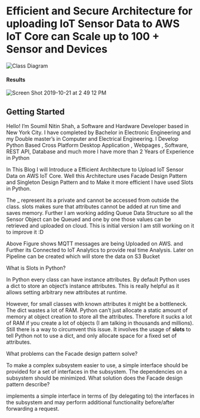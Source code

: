 
# Efficient and Secure Architecture for uploading IoT Sensor Data to AWS IoT Core can Scale up to 100 + Sensor and Devices


![Class Diagram ](https://user-images.githubusercontent.com/39345855/67233717-c5b36300-f411-11e9-92ed-ea5d2653fcd6.png)


#### Results
![Screen Shot 2019-10-21 at 2 49 12 PM](https://user-images.githubusercontent.com/39345855/67233886-0f9c4900-f412-11e9-9700-a5df98423ae7.png)


## Getting Started

Hello! I’m Soumil Nitin Shah, a Software and Hardware Developer based in New York City. I have completed by Bachelor in Electronic Engineering and my Double master’s in Computer and Electrical Engineering. I Develop Python Based Cross Platform Desktop Application , Webpages , Software, REST API, Database and much more I have more than 2 Years of Experience in Python

In This Blog I will Introduce a Efficient Architecture to Upload IoT Sensor Data on AWS IoT Core. Well this Architecture uses Facade Design Pattern and Singleton Design Pattern and to Make it more efficient I have used Slots in Python.

The _ represent its a private and cannot be accessed from outside the class. slots makes sure that attributes cannot be added at run time and saves memory. Further I am working adding Queue Data Structure so all the Sensor Object can be Queued and one by one those values can be retrieved and uploaded on cloud. This is initial version I am still working on it to improve it :D

Above Figure shows MQTT messages are being Uploaded on AWS. and Further its Connected to IoT Analytics to provide real time Analysis. Later on Pipeline can be created which will store the data on S3 Bucket

What is Slots in Python?

In Python every class can have instance attributes. By default Python uses a dict to store an object’s instance attributes. This is really helpful as it allows setting arbitrary new attributes at runtime.

However, for small classes with known attributes it might be a bottleneck. The dict wastes a lot of RAM. Python can’t just allocate a static amount of memory at object creation to store all the attributes. Therefore it sucks a lot of RAM if you create a lot of objects (I am talking in thousands and millions). Still there is a way to circumvent this issue. It involves the usage of __slots__ to tell Python not to use a dict, and only allocate space for a fixed set of attributes.

What problems can the Facade design pattern solve? 

To make a complex subsystem easier to use, a simple interface should be provided for a set of interfaces in the subsystem.
The dependencies on a subsystem should be minimized.
What solution does the Facade design pattern describe?

implements a simple interface in terms of (by delegating to) the interfaces in the subsystem and
may perform additional functionality before/after forwarding a request.
